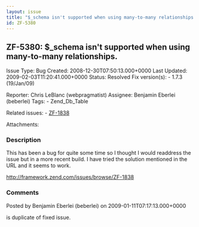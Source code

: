 ```yaml
---
layout: issue
title: "$_schema isn't supported when using many-to-many relationships."
id: ZF-5380
---
```


ZF-5380: $\_schema isn't supported when using many-to-many relationships.
-------------------------------------------------------------------------

 Issue Type: Bug Created: 2008-12-30T07:50:13.000+0000 Last Updated: 2009-02-03T11:20:41.000+0000 Status: Resolved Fix version(s): - 1.7.3 (19/Jan/09)
 
 Reporter:  Chris LeBlanc (webpragmatist)  Assignee:  Benjamin Eberlei (beberlei)  Tags: - Zend\_Db\_Table
 
 Related issues: - [ZF-1838](/issues/browse/ZF-1838)
 
 Attachments: 
### Description

This has been a bug for quite some time so I thought I would readdress the issue but in a more recent build. I have tried the solution mentioned in the URL and it seems to work.

<http://framework.zend.com/issues/browse/ZF-1838>

 

 

### Comments

Posted by Benjamin Eberlei (beberlei) on 2009-01-11T07:17:13.000+0000

is duplicate of fixed issue.

 

 
